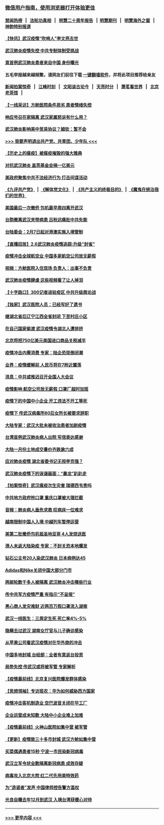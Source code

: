 ### [微信用户指南，使用浏览器打开体验更佳](https://github.com/gfw-breaker/banned-news1/blob/master/indexes/wechat-guide.md?t=0)
#### [禁闻热榜](热点新闻.md?t=0)  &nbsp;&nbsp;|&nbsp;&nbsp; [法轮功真相](https://github.com/gfw-breaker/truth/blob/master/README.md?t=0) &nbsp;&nbsp;|&nbsp;&nbsp; [明慧二十周年报告](https://github.com/gfw-breaker/mh-reports/blob/master/README.md?t=0) &nbsp;&nbsp;|&nbsp;&nbsp;[明慧期刊](https://github.com/gfw-breaker/mh-qikan) &nbsp;&nbsp;|&nbsp;&nbsp; [明慧海外之窗](https://github.com/gfw-breaker/mh-news/blob/master/README.md?t=0) &nbsp;&nbsp;|&nbsp;&nbsp; [神韵特别报道](https://github.com/gfw-breaker/mh-news/blob/master/shenyun.md?t=0)
#### [【快讯】武汉疫情“吹哨人”李文亮去世](../pages/nsc413/n11849459.md?t=02070255) 
#### [武汉肺炎疫情失控 中共专制体制受挑战](../pages/nsc413/n11849457.md?t=02070255) 
#### [意首例武汉肺炎患者来自中国 身份曝光](../pages/nsc413/n11849454.md?t=02070255) 
#### 五毛举报越来越频繁，请网友们前往下载 [一键翻墙软件](https://github.com/gfw-breaker/ssr-accounts)，并将此项目推荐给亲友
#### [新闻拍案惊奇](https://github.com/gfw-breaker/banned-news1/blob/master/pages/link4.md) &nbsp;&nbsp;|&nbsp;&nbsp; [江峰时刻](https://github.com/gfw-breaker/banned-news1/blob/master/pages/link4.md) &nbsp;&nbsp;|&nbsp;&nbsp; [文昭谈古论今](https://github.com/gfw-breaker/banned-news1/blob/master/pages/link4.md) &nbsp;&nbsp;|&nbsp;&nbsp; [天亮时分](https://github.com/gfw-breaker/banned-news1/blob/master/pages/link4.md) &nbsp;&nbsp;|&nbsp;&nbsp; [萧茗看世界](https://github.com/gfw-breaker/banned-news1/blob/master/pages/link4.md) &nbsp;&nbsp;|&nbsp;&nbsp; [北京老茶馆](https://github.com/gfw-breaker/banned-news1/blob/master/pages/link4.md) &nbsp;&nbsp;|&nbsp;&nbsp; 
#### [【一线采访】方舱医院条件恶劣 患者情绪失控](../pages/nsc413/n11848910.md?t=02070255) 
#### [响应号召在家隔离 武汉家属怒诉有什么用？](../pages/nsc413/n11849412.md?t=02070255) 
#### [武汉肺炎影响美中贸易协议？姆钦：暂不会](../pages/nsc413/n11849497.md?t=02070255) 
#### [>>> 我要声明退出共产党、共青团、少年队 <<<](https://github.com/begood0513/goodnews/blob/master/quit/letter.md) 
#### [【历史上的瘟疫】被瘟疫摧毁的强大雅典](../pages/nsc413/n11849036.md?t=02070255) 
#### [对抗武汉肺炎 盖茨基金会捐一亿美元](../pages/nsc413/n11848953.md?t=02070255) 
#### [美政府聚焦中共不法经济行为 打击间谍活动](../pages/nsc413/n11849322.md?t=02070255) 
#### [《九评共产党》](https://github.com/begood0513/9ping.md/blob/master/README.md) &nbsp;|&nbsp; [《解体党文化》](../../../../jtdwh.md/blob/master/README.md)  &nbsp;|&nbsp; [《共产主义的终极目的》](../../../../gczydzjmd.md/blob/master/README.md) &nbsp;|&nbsp; [《魔鬼在统治我们的世界》](../../../../mgztzwmdsj.md/blob/master/README.md) 
#### [美国最后一次撤侨 包机最早周四离开武汉](../pages/nsc413/n11849395.md?t=02070255) 
#### [台胞撤离武汉夹带病患 吕秋远痛批中共失能](../pages/nsc413/n11849153.md?t=02070255) 
#### [台陆委会：2月7日起对港澳实施入境管制](../pages/nsc413/n11848681.md?t=02070255) 
#### [【直播回放】2.6武汉肺炎疫情追踪:升级“封省”](../pages/nsc413/n11848948.md?t=02070255) 
#### [疫情冲击全球航空业 中国多家航空公司放无薪假](../pages/nsc413/n11849188.md?t=02070255) 
#### [视频：方舱医院入住现场 负责人：出事不负责](../pages/nsc413/n11845312.md?t=02070255) 
#### [武汉肺炎疫情肆虐 这些视频看了让人掉泪](../pages/nsc413/n11848904.md?t=02070255) 
#### [【十字路口】300记者进驻疫区 中共升级舆论战](../pages/nsc413/n11847578.md?t=02070255) 
#### [【独家】武汉医院人员：已经写好了遗书](../pages/nsc413/n11848942.md?t=02070255) 
#### [继湖北省后辽宁江西全省封闭 下至村庄小区](../pages/nsc413/n11848814.md?t=02070255) 
#### [在自己国家偷渡 武汉疫情令湖北人遭排挤](../pages/nsc413/n11848737.md?t=02070255) 
#### [北京将把750亿美元美国进口商品关税减半](../pages/nsc413/n11848896.md?t=02070255) 
#### [疫情冲击内需消费 专家：陆企恐现倒闭潮](../pages/nsc413/n11849265.md?t=02070255) 
#### [业界：疫情缓解前 人民币将在7附近震荡](../pages/nsc413/n11848445.md?t=02070255) 
#### [消息：中共或推迟召开全国人大会议](../pages/nsc413/n11848698.md?t=02070255) 
#### [疫情影响 航空公司放无薪假 口罩厂超时加班](../pages/nsc413/n11848173.md?t=02070255) 
#### [疫情下的中国中小企业 开工违法不开工等死](../pages/nsc413/n11848520.md?t=02070255) 
#### [疫情下 传武汉病毒所80后女所长被要求辞职](../pages/nsc413/n11842494.md?t=02070255) 
#### [大陆专家：武汉大批未被收治患者加剧疫情](../pages/nsc413/n11848163.md?t=02070255) 
#### [台湾首例武汉肺炎病人出院 写信表达感谢](../pages/nsc413/n11848408.md?t=02070255) 
#### [大陆一月份土地成交量价齐跌逾六成](../pages/nsc413/n11847770.md?t=02070255) 
#### [应对肺炎疫情 湖北省委书记无视李克强？](../pages/nsc413/n11848018.md?t=02070255) 
#### [武汉肺炎疫情下的诙谐画面：“暴龙”趴趴走](../pages/nsc413/n11848057.md?t=02070255) 
#### [【拍案惊奇】武汉瘟疫次生灾害 瑞德西韦贵吗](../pages/nsc413/n11847587.md?t=02070255) 
#### [中共地方政府抢口罩 重庆口罩被大理拦截](../pages/nsc413/n11848150.md?t=02070255) 
#### [音频：肺炎病人垂危求救 叹病床一位难求](../pages/nsc413/n11847883.md?t=02070255) 
#### [越南限制中国人入境 中越列车暂停运营](../pages/nsc413/n11847844.md?t=02070255) 
#### [美第二批撤侨包机抵圣地亚哥 4人发烧送医](../pages/nsc413/n11847923.md?t=02070255) 
#### [港人未返大陆染疫 专家：不封关恐本地爆发](../pages/nsc413/n11848021.md?t=02070255) 
#### [钻石公主号20人染武汉肺炎 日本病例达45](../pages/nsc413/n11847823.md?t=02070255) 
#### [Adidas和Nike关闭中国大部分门市](../pages/nsc413/n11847720.md?t=02070255) 
#### [两邮轮数千多人被隔离 武汉肺炎冲击哪些行业](../pages/nsc413/n11847456.md?t=02070255) 
#### [传中共军方疫情严重 有指示“不呈报”](../pages/nsc413/n11847828.md?t=02070255) 
#### [黑心商人发灾难财 近两百万假口罩流入湖南](../pages/nsc413/n11847794.md?t=02070255) 
#### [武汉一线医生：三周定生死 死亡率4%-5%](../pages/nsc413/n11847780.md?t=02070255) 
#### [隐瞒去过武汉 湖南女厅官与儿子确诊感染](../pages/nsc413/n11847669.md?t=02070255) 
#### [从苹果公司看武汉疫情对在华外商的冲击](../pages/nsc413/n11847586.md?t=02070255) 
#### [中国多地封城 台经部：业者有意返台投资](../pages/nsc413/n11847732.md?t=02070255) 
#### [局势失控 传武汉或将被军管 专家解析](../pages/nsc413/n11847458.md?t=02070255) 
#### [【疫情最前线】北京复兴医院爆发群体感染](../pages/nsc413/n11847626.md?t=02070255) 
#### [【思想领袖】专访班农：华为如何威胁西方国家](../pages/nsc413/n11847306.md?t=02070255) 
#### [疫情冲击客机制造业 空巴波音关闭在华工厂](../pages/nsc413/n11847550.md?t=02070255) 
#### [企业运营成未知数 大陆中小企业难上加难](../pages/nsc413/n11847477.md?t=02070255) 
#### [【疫情最前线】火神山医院如集中营 被军管](../pages/nsc413/n11847524.md?t=02070255) 
#### [【更新】疫情致三十多市封城 武汉方舱如集中营](../pages/nsc413/n11801312.md?t=02070255) 
#### [买菜偶遇患者15秒 宁波一市民染新冠病毒](../pages/nsc413/n11847294.md?t=02070255) 
#### [武汉立军令状全数隔离新冠病患 成效存疑](../pages/nsc413/n11847328.md?t=02070255) 
#### [病毒攻入北京大院 红二代先用美特效药](../pages/nsc413/n11847427.md?t=02070255) 
#### [为“造谣者”发声 中国律师控告警方滥权](../pages/nsc413/n11847326.md?t=02070255) 
#### [光良自曝去年12月到武汉 入境台湾获暖心对待](../pages/nsc413/n11847243.md?t=02070255) 

----
#### [ >>> 更早内容 <<< ](../indexes/nsc413-earlier.md)
